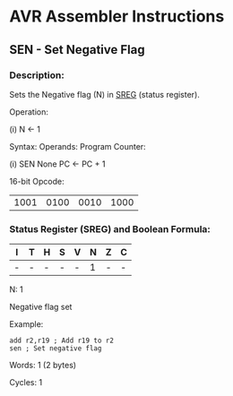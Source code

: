 AVR Assembler Instructions
==========================

SEN - Set Negative Flag
-----------------------

### <a href="" id="N1937D"></a> Description:

Sets the Negative flag (N) in <a href="avrassembler.wb_nomenclature.html#avrassembler.Status_Register" class="xref" title="SREG : Status register">SREG</a> (status register).

Operation:

(i) N ← 1

Syntax: Operands: Program Counter:

(i) SEN None PC ← PC + 1

16-bit Opcode:

|      |      |      |      |
|------|------|------|------|
| 1001 | 0100 | 0010 | 1000 |

### <a href="" id="N193B4"></a> Status Register (SREG) and Boolean Formula:

| I   | T   | H   | S   | V   | N   | Z   | C   |
|-----|-----|-----|-----|-----|-----|-----|-----|
| -   | -   | -   | -   | -   | 1   | -   | -   |

N: 1

Negative flag set

Example:

``` programlisting
add r2,r19 ; Add r19 to r2
sen ; Set negative flag
```

Words: 1 (2 bytes)

Cycles: 1
